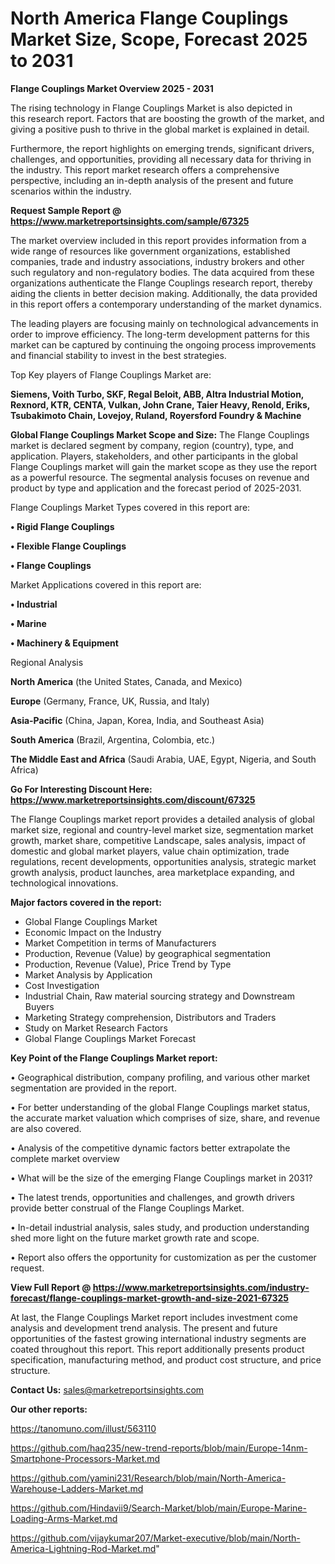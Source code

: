 # North America Flange Couplings Market Size, Scope, Forecast 2025 to 2031

<Strong> Flange Couplings Market Overview 2025 - 2031</strong>

The rising technology in Flange Couplings Market is also depicted in this research report. Factors that are boosting the growth of the market, and giving a positive push to thrive in the global market is explained in detail.

Furthermore, the report highlights on emerging trends, significant drivers, challenges, and opportunities, providing all necessary data for thriving in the industry. This report market research offers a comprehensive perspective, including an in-depth analysis of the present and future scenarios within the industry.

<strong>Request Sample Report @ <a href=https://www.marketreportsinsights.com/sample/67325>https://www.marketreportsinsights.com/sample/67325</a></strong>

The market overview included in this report provides information from a wide range of resources like government organizations, established companies, trade and industry associations, industry brokers and other such regulatory and non-regulatory bodies. The data acquired from these organizations authenticate the Flange Couplings research report, thereby aiding the clients in better decision making. Additionally, the data provided in this report offers a contemporary understanding of the market dynamics.

The leading players are focusing mainly on technological advancements in order to improve efficiency. The long-term development patterns for this market can be captured by continuing the ongoing process improvements and financial stability to invest in the best strategies.

Top Key players of Flange Couplings Market are:

<strong>Siemens, Voith Turbo, SKF, Regal Beloit, ABB, Altra Industrial Motion, Rexnord, KTR, CENTA, Vulkan, John Crane, Taier Heavy, Renold, Eriks, Tsubakimoto Chain, Lovejoy, Ruland, Royersford Foundry & Machine</strong>

<strong><b>Global Flange Couplings Market Scope and Size:</b></strong>
The Flange Couplings market is declared segment by company, region (country), type, and application. Players, stakeholders, and other participants in the global Flange Couplings market will gain the market scope as they use the report as a powerful resource. The segmental analysis focuses on revenue and product by type and application and the forecast period of 2025-2031.

Flange Couplings Market Types covered in this report are:

<strong>• Rigid Flange Couplings

• Flexible Flange Couplings

• Flange Couplings</strong>

Market Applications covered in this report are:

<strong>• Industrial

• Marine

• Machinery & Equipment</strong> 

Regional Analysis

<strong>North America</strong> (the United States, Canada, and Mexico)

<strong>Europe</strong> (Germany, France, UK, Russia, and Italy)

<strong>Asia-Pacific</strong> (China, Japan, Korea, India, and Southeast Asia)

<strong>South America</strong> (Brazil, Argentina, Colombia, etc.)

<strong>The Middle East and Africa</strong> (Saudi Arabia, UAE, Egypt, Nigeria, and South Africa)

<strong>Go For Interesting Discount Here: <a href=https://www.marketreportsinsights.com/discount/67325>https://www.marketreportsinsights.com/discount/67325</a></strong>

The Flange Couplings market report provides a detailed analysis of global market size, regional and country-level market size, segmentation market growth, market share, competitive Landscape, sales analysis, impact of domestic and global market players, value chain optimization, trade regulations, recent developments, opportunities analysis, strategic market growth analysis, product launches, area marketplace expanding, and technological innovations.

<strong><b>Major factors covered in the report:</b></strong>
<ul>
  <li>Global Flange Couplings Market </li>
  <li>Economic Impact on the Industry</li>
  <li>Market Competition in terms of Manufacturers</li>
  <li>Production, Revenue (Value) by geographical segmentation</li>
  <li>Production, Revenue (Value), Price Trend by Type</li>
  <li>Market Analysis by Application</li>
  <li>Cost Investigation</li>
  <li>Industrial Chain, Raw material sourcing strategy and Downstream Buyers</li>
  <li>Marketing Strategy comprehension, Distributors and Traders</li>
  <li>Study on Market Research Factors</li>
  <li>Global Flange Couplings Market Forecast</li>
</ul>

<strong><b>Key Point of the Flange Couplings Market report:</b></strong>

• Geographical distribution, company profiling, and various other market segmentation are provided in the report.

• For better understanding of the global Flange Couplings market status, the accurate market valuation which comprises of size, share, and revenue are also covered.

• Analysis of the competitive dynamic factors better extrapolate the complete market overview

• What will be the size of the emerging Flange Couplings market in 2031?

• The latest trends, opportunities and challenges, and growth drivers provide better construal of the Flange Couplings Market.

• In-detail industrial analysis, sales study, and production understanding shed more light on the future market growth rate and scope.

• Report also offers the opportunity for customization as per the customer request.

<strong><b>View Full Report @ <a href=https://www.marketreportsinsights.com/industry-forecast/flange-couplings-market-growth-and-size-2021-67325>https://www.marketreportsinsights.com/industry-forecast/flange-couplings-market-growth-and-size-2021-67325</a></b></strong>


At last, the Flange Couplings Market report includes investment come analysis and development trend analysis. The present and future opportunities of the fastest growing international industry segments are coated throughout this report. This report additionally presents product specification, manufacturing method, and product cost structure, and price structure.

<strong>Contact Us:</strong>
sales@marketreportsinsights.com

<strong>Our other reports:</strong>

<a href=https://tanomuno.com/illust/563110>https://tanomuno.com/illust/563110</a>

<a href=https://github.com/haq235/new-trend-reports/blob/main/Europe-14nm-Smartphone-Processors-Market.md>https://github.com/haq235/new-trend-reports/blob/main/Europe-14nm-Smartphone-Processors-Market.md</a>

<a href=https://github.com/yamini231/Research/blob/main/North-America-Warehouse-Ladders-Market.md>https://github.com/yamini231/Research/blob/main/North-America-Warehouse-Ladders-Market.md</a>

<a href=https://github.com/Hindavii9/Search-Market/blob/main/Europe-Marine-Loading-Arms-Market.md>https://github.com/Hindavii9/Search-Market/blob/main/Europe-Marine-Loading-Arms-Market.md</a>

<a href=https://github.com/vijaykumar207/Market-executive/blob/main/North-America-Lightning-Rod-Market.md>https://github.com/vijaykumar207/Market-executive/blob/main/North-America-Lightning-Rod-Market.md</a>"
